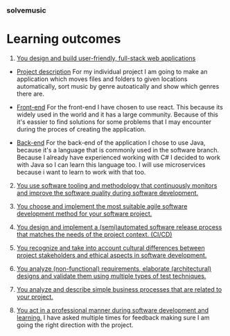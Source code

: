 ### solvemusic

# Learning outcomes

1. [You design and build user-friendly, full-stack web applications]()
- [Project description]()
For my individual project I am going to make an application which moves files and folders to given locations automatically, sort music by genre autoatically and show which genres there are. 

 - [Front-end]()
 For the front-end I have chosen to use react. This because its widely used in the world and it has a large community. Because of this it's eassier to find solutions for some problems that I may encounter during the proces of creating the application.
 - [Back-end]()
 For the back-end of the application I chose to use Java, because it's a language that is commonly used in the software branch. Because I already have experienced working with C# I decided to work with Java so I can learn this language too. I will use microservices because i want to learn to work with that too. 
2. [You use software tooling and methodology that continuously monitors and improve the software quality during software development.]()

3. [You choose and implement the most suitable agile software development method for your software project.]()

4. [You design and implement a (semi)automated software release process that matches the needs of the project context. (CI/CD)]()

5. [You recognize and take into account cultural differences between project stakeholders and ethical aspects in software development.]()

6. [You analyze (non-functional) requirements, elaborate (architectural) designs and validate them using multiple types of test techniques.]()

7. [You analyze and describe simple business processes that are related to your project.]()

8. [You act in a professional manner during software development and learning.]()
I have asked multiple times for feedback making sure I am going the right direction with the project.
